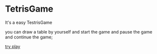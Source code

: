 # TetrisGame
It's a easy TestrisGame

you can draw a table by yourself and start the game and pause the game and continue the game;

<a href='http://htmlpreview.github.io/?https://github.com/zaoansijia/TetrisGame/blob/master/tetrisGame.html'> try play </a>
